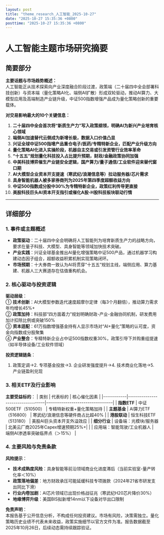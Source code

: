 ```yaml
---
layout: post
title: "theme_research_人工智能_2025-10-27"
date: "2025-10-27 15:35:36 +0800"
posttime: "2025-10-27 15:35:36 +0800"
---
```


# 人工智能主题市场研究摘要

## 简要部分
**主要话题与市场趋势概述：**  
人工智能正从技术探索向产业深度融合阶段过渡，政策端（二十届四中全会部署科技创新）与资本端（量化策略AI化、端侧AI扩散）形成双轮驱动，推动AI算力、大模型应用及高端制造产业链升级，中证500指数增强产品成为量化策略创新的重要载体。

**对交易影响最大的10个关键信息：**  
1. **二十届四中全会首次将“新质生产力”写入政策纲领，明确AI为新兴产业培育核心领域**  
2. **端侧AI加速替代云侧成为新增长极，数据入口价值凸显**  
3. **兴证全球中证500指增产品重仓电子/医药/专精特新企业，匹配产业升级方向**  
4. **量化策略AI化进入实操阶段，机器自主交易或引发资管行业效率革命**  
5. **“十五五”规划量化科技投入占比提升预期，财政/金融政策协同加强**  
6. **中美科技博弈催生产业链安全逻辑，国产算力/量子通信/工业软件迎来替代窗口期**  
7. **AI大模型企业资本开支提速（寒武纪/浪潮信息等）拉动服务器/芯片需求**  
8. **具身智能机器人被多家券商列为2025年第四季度超额收益方向**  
9. **中证500指数成分股中30%为专精特新企业，政策红利传导更直接**  
10. **美股科技巨头AI资本开支指引或催化A股-H股科技板块联动行情**

---

## 详细部分

### 1. 事件或主题概述
- **政策驱动**：二十届四中全会明确将人工智能列为培育新质生产力的战略方向，要求在量子科技、大模型、具身智能等领域加快技术突破。
- **产业实践**：兴证全球基金推出AI量化增强策略中证500产品，通过机器学习构建动态因子组合，超额收益积累机制实现策略闭环。
- **市场预期**：十大券商一致认为AI将贯穿“十五五”规划主线，端侧应用、算力基建、机器人三大赛道存在估值重构机会。

### 2. 核心驱动与投资逻辑
**驱动层级**：  
① **技术创新**：AI大模型参数迭代速度超摩尔定律（每3个月翻倍），推动算力需求年均增长45%+  
② **政策加持**：科技部“四方面着力”规划明确财政-产业-金融协同机制，研发费用加计扣除比例或突破150%  
③ **资本适配**：61万指数增强基金持有人显示市场对“AI+量化”策略的认可度，资金向指数成分股聚集  
④ **产业整合**：专精特新企业占中证500指数权重30%，政策引导下并购重组提速（如半导体设备/工业软件领域）  

**投资逻辑链条**：  
1. 政策定调→2. 专项基金投放→3. 企业研发强度提升→4. 技术商业化落地→5. 产业链盈利兑现  

### 3. 相关ETF及行业影响
**主要受益标的**：
| 类别       | 代表标的                          | 核心催化因素                     |
|------------|-----------------------------------|----------------------------------|
| **指数ETF** | 中证500ETF（510500）              | 专精特新权重+量化策略加持        |
| **主题基金** | AI算力ETF（516800）               | 寒武纪/浪潮信息等硬件商占比超40% |
| **港股联动** | 恒生科技ETF（513180）             | 美股AI巨头资本开支外溢效应       |
| **细分行业** | 设备端：光模块/服务器             | 北美云厂商2025年Capex增速预期25%+|
|            | 应用端：智能驾驶/工业机器人       | 端侧AI渗透率突破临界点（＞15%）  |

### 4. 主要风险与免责条款
**风险提示**：  
- **技术成熟度风险**：具身智能等前沿领域商业化进度滞后（当前实验室-量产转化率＜10%）  
- **政策落地偏差**：地方财政承压可能延缓科技专项拨款（2024年21省市研发支出同比下滑）  
- **行业内卷加剧**：AI芯片领域已出现价格战征兆（寒武纪H20芯片降价30%）  
- **地缘博弈升级**：美国BIS拟新增14nm以下设备对华出口限制  

**免责声明**：  
本报告基于公开信息分析，不构成任何投资建议。市场有风险，决策需独立。量化策略历史业绩不代表未来收益，政策实施细节以官方文件为准。报告数据截至2025年10月26日，后续动态需持续跟踪验证。
